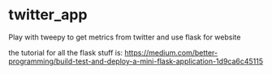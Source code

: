 # twitter_app
Play with tweepy to get metrics from twitter and use flask for website


the tutorial for all the flask stuff is:
https://medium.com/better-programming/build-test-and-deploy-a-mini-flask-application-1d9ca6c45115

